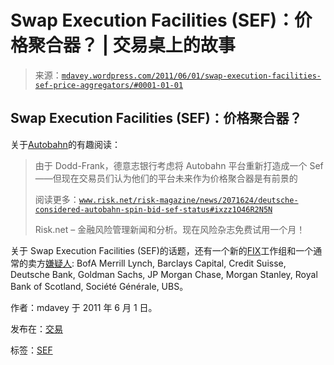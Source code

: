 <!--yml

分类：未分类

日期：2024-05-18 06:26:51

-->

# Swap Execution Facilities (SEF)：价格聚合器？ | 交易桌上的故事

> 来源：[`mdavey.wordpress.com/2011/06/01/swap-execution-facilities-sef-price-aggregators/#0001-01-01`](https://mdavey.wordpress.com/2011/06/01/swap-execution-facilities-sef-price-aggregators/#0001-01-01)

## Swap Execution Facilities (SEF)：价格聚合器？

关于[Autobahn](http://www.risk.net/risk-magazine/news/2071624/deutsche-considered-autobahn-spin-bid-sef-status)的有趣阅读：

> 由于 Dodd-Frank，德意志银行考虑将 Autobahn 平台重新打造成一个 Sef——但现在交易员们认为他们的平台未来作为价格聚合器是有前景的
> 
> 阅读更多：[`www.risk.net/risk-magazine/news/2071624/deutsche-considered-autobahn-spin-bid-sef-status#ixzz1O46R2N5N`](http://www.risk.net/risk-magazine/news/2071624/deutsche-considered-autobahn-spin-bid-sef-status#ixzz1O46R2N5N)
> 
> Risk.net – 金融风险管理新闻和分析。现在风险杂志免费试用一个月！

关于 Swap Execution Facilities (SEF)的话题，还有一个新的[FIX](http://fixprotocol.org)工作组和一个通常的卖方[嫌疑人](http://www.waterstechnology.com/sell-side-technology/news/2075024/promote-fix-fixed-income): BofA Merrill Lynch, Barclays Capital, Credit Suisse, Deutsche Bank, Goldman Sachs, JP Morgan Chase, Morgan Stanley, Royal Bank of Scotland, Société Générale, UBS。

作者：mdavey 于 2011 年 6 月 1 日。

发布在：[交易](https://mdavey.wordpress.com/category/trading/)

标签：[SEF](https://mdavey.wordpress.com/tag/sef/)
